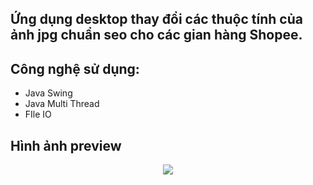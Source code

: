 ## Ứng dụng desktop thay đổi các thuộc tính của ảnh jpg chuẩn seo cho các gian hàng Shopee.

## Công nghệ sử dụng:
- Java Swing
- Java Multi Thread
- FIle IO

## Hình ảnh preview
<p align="center">
  <img src="https://user-images.githubusercontent.com/79781308/173051517-fb73d846-d44e-4c91-87c6-8aa2fceb664e.png" />
</p>
